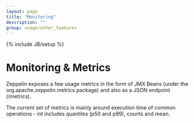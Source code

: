 ```yaml
---
layout: page
title: "Monitoring"
description: ""
group: usage/other_features
---
```

<!--
Licensed under the Apache License, Version 2.0 (the "License");
you may not use this file except in compliance with the License.
You may obtain a copy of the License at

http://www.apache.org/licenses/LICENSE-2.0

Unless required by applicable law or agreed to in writing, software
distributed under the License is distributed on an "AS IS" BASIS,
WITHOUT WARRANTIES OR CONDITIONS OF ANY KIND, either express or implied.
See the License for the specific language governing permissions and
limitations under the License.
-->
{% include JB/setup %}

# Monitoring & Metrics

 Zeppelin exposes a few usage metrics in the form of JMX Beans (under the org.apache.zeppelin.metrics package) and also as a JSON endpoint (/metrics).

 The current set of metrics is mainly around execution time of common operations - int includes quantiles (p50 and p99), counts and mean.

<div id="toc"></div>


